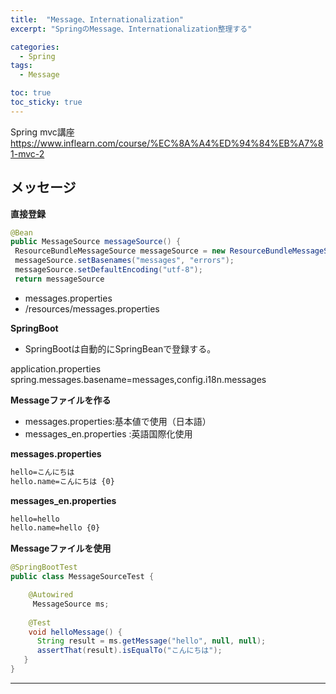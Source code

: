 ```yaml
---
title:  "Message、Internationalization"
excerpt: "SpringのMessage、Internationalization整理する"

categories:
  - Spring
tags:
  - Message

toc: true
toc_sticky: true
---
```


Spring mvc講座
<https://www.inflearn.com/course/%EC%8A%A4%ED%94%84%EB%A7%81-mvc-2>

## メッセージ

**直接登録**
```java
@Bean
public MessageSource messageSource() {
 ResourceBundleMessageSource messageSource = new ResourceBundleMessageSource();
 messageSource.setBasenames("messages", "errors");
 messageSource.setDefaultEncoding("utf-8");
 return messageSource
```  
- messages.properties
- /resources/messages.properties 

**SpringBoot**
- SpringBootは自動的にSpringBeanで登録する。

application.properties
spring.messages.basename=messages,config.i18n.messages

**Messageファイルを作る**

- messages.properties:基本値で使用（日本語）
- messages_en.properties :英語国際化使用

**messages.properties**
```html
hello=こんにちは
hello.name=こんにちは {0}
```

**messages_en.properties**
```html
hello=hello
hello.name=hello {0}
```

**Messageファイルを使用**
```java
@SpringBootTest
public class MessageSourceTest {

    @Autowired
     MessageSource ms;
    
    @Test
    void helloMessage() {
      String result = ms.getMessage("hello", null, null);
      assertThat(result).isEqualTo("こんにちは");
   }
}
```


---